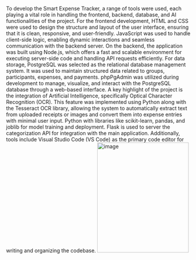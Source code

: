 To develop the Smart Expense Tracker, a range of tools were used, each playing a vital role in handling the frontend, backend, database, and AI functionalities of the project.
For the frontend development, HTML and CSS were used to design the structure and layout of the user interface, ensuring that it is clean, responsive, and user-friendly. JavaScript was used to handle client-side logic, enabling dynamic interactions and seamless communication with the backend server.
On the backend, the application was built using Node.js, which offers a fast and scalable environment for executing server-side code and handling API requests efficiently.
For data storage, PostgreSQL was selected as the relational database management system. It was used to maintain structured data related to groups, participants, expenses, and payments. phpPgAdmin was utilized during development to manage, visualize, and interact with the PostgreSQL database through a web-based interface.
A key highlight of the project is the integration of Artificial Intelligence, specifically Optical Character Recognition (OCR). This feature was implemented using Python along with the Tesseract OCR library, allowing the system to automatically extract text from uploaded receipts or images and convert them into expense entries with minimal user input.
Python with libraries like scikit-learn, pandas, and joblib for model training and deployment. Flask is used to server the categorization API for integration with the main application.
Additionally, tools include Visual Studio Code (VS Code) as the primary code editor for writing and organizing the codebase.
<img width="250" height="300" alt="image" src="https://github.com/user-attachments/assets/e6b1e520-2f72-4a8a-b198-c491438c9eff" />


